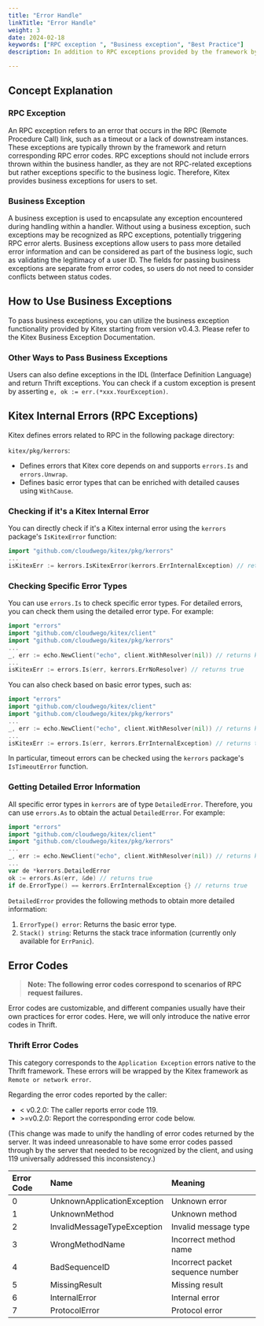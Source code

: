 ```yaml
---
title: "Error Handle"
linkTitle: "Error Handle"
weight: 3
date: 2024-02-18
keywords: ["RPC exception ", "Business exception", "Best Practice"]
description: In addition to RPC exceptions provided by the framework by default, Kitex also provides business exceptions for users to set. This doc focuses on best practices for RPC exceptions and business exceptions.

---
```


## Concept Explanation

### RPC Exception

An RPC exception refers to an error that occurs in the RPC (Remote Procedure Call) link, such as a timeout or a lack of downstream instances. These exceptions are typically thrown by the framework and return corresponding RPC error codes. RPC exceptions should not include errors thrown within the business handler, as they are not RPC-related exceptions but rather exceptions specific to the business logic. Therefore, Kitex provides business exceptions for users to set.

### Business Exception

A business exception is used to encapsulate any exception encountered during handling within a handler. Without using a business exception, such exceptions may be recognized as RPC exceptions, potentially triggering RPC error alerts. Business exceptions allow users to pass more detailed error information and can be considered as part of the business logic, such as validating the legitimacy of a user ID. The fields for passing business exceptions are separate from error codes, so users do not need to consider conflicts between status codes.

## How to Use Business Exceptions

To pass business exceptions, you can utilize the business exception functionality provided by Kitex starting from version v0.4.3. Please refer to the Kitex Business Exception Documentation.

### Other Ways to Pass Business Exceptions

Users can also define exceptions in the IDL (Interface Definition Language) and return Thrift exceptions. You can check if a custom exception is present by asserting `e, ok := err.(*xxx.YourException)`.

## Kitex Internal Errors (RPC Exceptions)

Kitex defines errors related to RPC in the following package directory:

`kitex/pkg/kerrors`:

- Defines errors that Kitex core depends on and supports `errors.Is` and `errors.Unwrap`.
- Defines basic error types that can be enriched with detailed causes using `WithCause`.

### Checking if it's a Kitex Internal Error

You can directly check if it's a Kitex internal error using the `kerrors` package's `IsKitexError` function:

```go
import "github.com/cloudwego/kitex/pkg/kerrors"
...
isKitexErr := kerrors.IsKitexError(kerrors.ErrInternalException) // returns true
```

### Checking Specific Error Types

You can use `errors.Is` to check specific error types. For detailed errors, you can check them using the detailed error type. For example:

```go
import "errors"
import "github.com/cloudwego/kitex/client"
import "github.com/cloudwego/kitex/pkg/kerrors"
...
_, err := echo.NewClient("echo", client.WithResolver(nil)) // returns kerrors.ErrNoResolver
...
isKitexErr := errors.Is(err, kerrors.ErrNoResolver) // returns true
```

You can also check based on basic error types, such as:

```go
import "errors"
import "github.com/cloudwego/kitex/client"
import "github.com/cloudwego/kitex/pkg/kerrors"
...
_, err := echo.NewClient("echo", client.WithResolver(nil)) // returns kerrors.ErrNoResolver
...
isKitexErr := errors.Is(err, kerrors.ErrInternalException) // returns true
```

In particular, timeout errors can be checked using the `kerrors` package's `IsTimeoutError` function.

### Getting Detailed Error Information

All specific error types in `kerrors` are of type `DetailedError`. Therefore, you can use `errors.As` to obtain the actual `DetailedError`. For example:

```go
import "errors"
import "github.com/cloudwego/kitex/client"
import "github.com/cloudwego/kitex/pkg/kerrors"
...
_, err := echo.NewClient("echo", client.WithResolver(nil)) // returns kerrors.ErrNoResolver
...
var de *kerrors.DetailedError
ok := errors.As(err, &de) // returns true
if de.ErrorType() == kerrors.ErrInternalException {} // returns true
```

`DetailedError` provides the following methods to obtain more detailed information:

1. `ErrorType() error`: Returns the basic error type.
2. `Stack() string`: Returns the stack trace information (currently only available for `ErrPanic`).

## Error Codes

> **Note: The following error codes correspond to scenarios of RPC request failures.**

Error codes are customizable, and different companies usually have their own practices for error codes. Here, we will only introduce the native error codes in Thrift.

### Thrift Error Codes

This category corresponds to the `Application Exception` errors native to the Thrift framework. These errors will be wrapped by the Kitex framework as `Remote or network error`.

Regarding the error codes reported by the caller:

- < v0.2.0: The caller reports error code 119.
- \>=v0.2.0: Report the corresponding error code below.

(This change was made to unify the handling of error codes returned by the server. It was indeed unreasonable to have some error codes passed through by the server that needed to be recognized by the client, and using 119 universally addressed this inconsistency.)

| **Error Code** | **Name**                    | **Meaning**                      |
| :------------- | :-------------------------- | :------------------------------- |
| 0              | UnknownApplicationException | Unknown error                    |
| 1              | UnknownMethod               | Unknown method                   |
| 2              | InvalidMessageTypeException | Invalid message type             |
| 3              | WrongMethodName             | Incorrect method name            |
| 4              | BadSequenceID               | Incorrect packet sequence number |
| 5              | MissingResult               | Missing result                   |
| 6              | InternalError               | Internal error                   |
| 7              | ProtocolError               | Protocol error                   |
